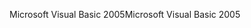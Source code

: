 <span data-ttu-id="9c3a5-101">Microsoft Visual Basic 2005</span><span class="sxs-lookup"><span data-stu-id="9c3a5-101">Microsoft Visual Basic 2005</span></span>